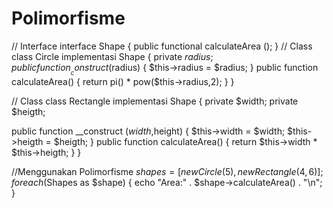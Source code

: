 # Polimorfisme
// Interface 
interface Shape {
  public functional calculateArea ();
  }
// Class 
class Circle implementasi Shape {
  private $radius ;
  public function __construct ($radius) {
    $this->radius = $radius;
  }
  public function calculateArea() {
    return pi() * pow($this->radius,2);
    }
  }

// Class
class Rectangle implementasi Shape {
  private $width;
  private $heigth;

  public function __construct ($width,$height) {
    $this->width = $width;
    $this->heigth = $heigth;
  }
  public function calculateArea() {
    return $this->width * $this->heigth;
    }
  } 

  //Menggunakan Polimorfisme 
  $shapes = [
    new Circle (5),
    new Rectangle(4,6)
  ];
  foreach ($Shapes as $shape) {
    echo "Area:" . $shape->calculateArea() . "\n";
  } 
